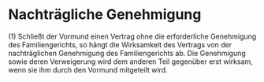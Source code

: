 # Nachträgliche Genehmigung

(1) Schließt der Vormund einen Vertrag ohne die erforderliche Genehmigung des Familiengerichts, so hängt die Wirksamkeit des Vertrags von der nachträglichen Genehmigung des Familiengerichts ab. Die Genehmigung sowie deren Verweigerung wird dem anderen Teil gegenüber erst wirksam, wenn sie ihm durch den Vormund mitgeteilt wird.